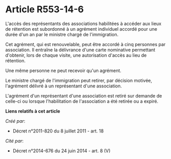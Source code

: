 # Article R553-14-6

L'accès des représentants des associations habilitées à accéder aux lieux de rétention est subordonné à un agrément
individuel accordé pour une durée d'un an par le ministre chargé de l'immigration.

Cet agrément, qui est renouvelable, peut être accordé à cinq personnes par association. Il entraîne la délivrance d'une carte
nominative permettant d'obtenir, lors de chaque visite, une autorisation d'accès au lieu de rétention.

Une même personne ne peut recevoir qu'un agrément.

Le ministre chargé de l'immigration peut retirer, par décision motivée, l'agrément délivré à un représentant d'une
association.

L'agrément d'un représentant d'une association est retiré sur demande de celle-ci ou lorsque l'habilitation de l'association
a été retirée ou a expiré.

**Liens relatifs à cet article**

_Créé par_:

  - Décret n°2011-820 du 8 juillet 2011 - art. 18

_Cité par_:

  - Décret n°2014-676 du 24 juin 2014 - art. 8 (V)
